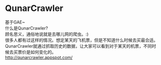 QunarCrawler
======
基于GAE~<br/>
什么是QunarCrawler?<br/>
顾名思义，通俗地说就是去哪儿网的爬虫。:)<br/>
很多人都有过这样的情况。想定某天的飞机票，但是不知道什么时候去买最合适。QunarCrawler就通过抓取历史的数据，让大家可以看到对于某天的机票，不同时候去买票价是如何变化的。<br/>
http://qunarcrawler.appspot.com/